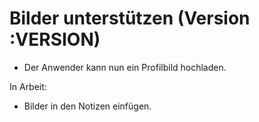 # Bilder unterstützen (Version :VERSION)

- Der Anwender kann nun ein Profilbild hochladen.

In Arbeit:

- Bilder in den Notizen einfügen.

